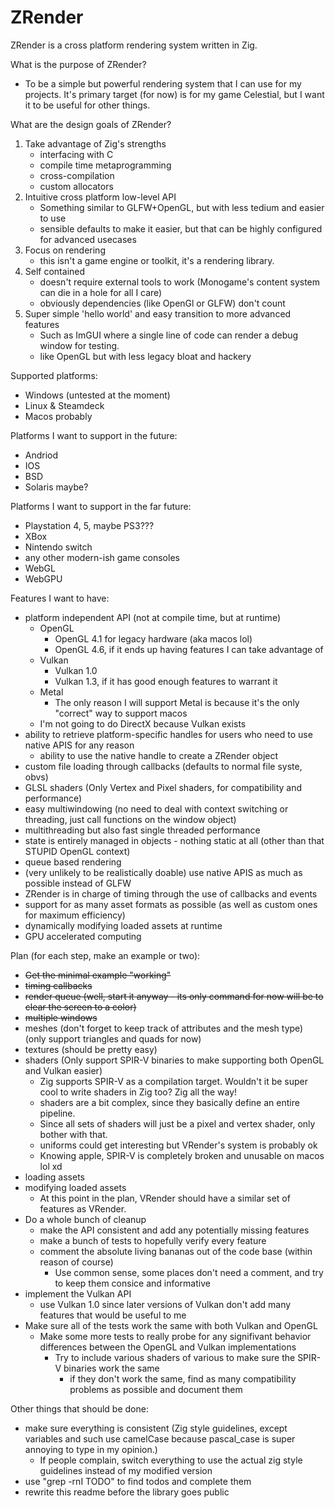# ZRender

ZRender is a cross platform rendering system written in Zig.

What is the purpose of ZRender?
- To be a simple but powerful rendering system that I can use for my projects. It's primary target (for now) is for my game Celestial, but I want it to be useful for other things.

What are the design goals of ZRender?
1. Take advantage of Zig's strengths
    - interfacing with C
    - compile time metaprogramming
    - cross-compilation
    - custom allocators
2. Intuitive cross platform low-level API
    - Something similar to GLFW+OpenGL, but with less tedium and easier to use
    - sensible defaults to make it easier, but that can be highly configured for advanced usecases
3. Focus on rendering
    - this isn't a game engine or toolkit, it's a rendering library.
4. Self contained
    - doesn't require external tools to work (Monogame's content system can die in a hole for all I care)
    - obviously dependencies (like OpenGl or GLFW) don't count
5. Super simple 'hello world' and easy transition to more advanced features
    - Such as ImGUI where a single line of code can render a debug window for testing.
    - like OpenGL but with less legacy bloat and hackery

Supported platforms:
- Windows (untested at the moment)
- Linux & Steamdeck
- Macos probably

Platforms I want to support in the future:
- Andriod
- IOS
- BSD
- Solaris maybe?

Platforms I want to support in the far future:
- Playstation 4, 5, maybe PS3???
- XBox
- Nintendo switch
- any other modern-ish game consoles
- WebGL
- WebGPU

Features I want to have:
- platform independent API (not at compile time, but at runtime)
    - OpenGL
        - OpenGL 4.1 for legacy hardware (aka macos lol)
        - OpenGL 4.6, if it ends up having features I can take advantage of
    - Vulkan
        - Vulkan 1.0
        - Vulkan 1.3, if it has good enough features to warrant it
    - Metal
        - The only reason I will support Metal is because it's the only "correct" way to support macos
    - I'm not going to do DirectX because Vulkan exists
- ability to retrieve platform-specific handles for users who need to use native APIS for any reason
    - ability to use the native handle to create a ZRender object
- custom file loading through callbacks (defaults to normal file syste, obvs)
- GLSL shaders (Only Vertex and Pixel shaders, for compatibility and performance)
- easy multiwindowing (no need to deal with context switching or threading, just call functions on the window object)
- multithreading but also fast single threaded performance
- state is entirely managed in objects - nothing static at all (other than that STUPID OpenGL context)
- queue based rendering
- (very unlikely to be realistically doable) use native APIS as much as possible instead of GLFW
- ZRender is in charge of timing through the use of callbacks and events
- support for as many asset formats as possible (as well as custom ones for maximum efficiency)
- dynamically modifying loaded assets at runtime
- GPU accelerated computing

Plan (for each step, make an example or two):
- ~~Get the minimal example "working"~~
- ~~timing callbacks~~
- ~~render queue (well, start it anyway - its only command for now will be to clear the screen to a color)~~
- ~~multiple windows~~
- meshes (don't forget to keep track of attributes and the mesh type) (only support triangles and quads for now)
- textures (should be pretty easy)
- shaders (Only support SPIR-V binaries to make supporting both OpenGL and Vulkan easier)
    - Zig supports SPIR-V as a compilation target. Wouldn't it be super cool to write shaders in Zig too? Zig all the way!
    - shaders are a bit complex, since they basically define an entire pipeline.
    - Since all sets of shaders will just be a pixel and vertex shader, only bother with that.
    - uniforms could get interesting but VRender's system is probably ok
    - Knowing apple, SPIR-V is completely broken and unusable on macos lol xd
- loading assets
- modifying loaded assets
    - At this point in the plan, VRender should have a similar set of features as VRender.
- Do a whole bunch of cleanup
    - make the API consistent and add any potentially missing features
    - make a bunch of tests to hopefully verify every feature
    - comment the absolute living bananas out of the code base (within reason of course)
        - Use common sense, some places don't need a comment, and try to keep them consice and informative
- implement the Vulkan API
    - use Vulkan 1.0 since later versions of Vulkan don't add many features that would be useful to me
- Make sure all of the tests work the same with both Vulkan and OpenGL
    - Make some more tests to really probe for any signifivant behavior differences between the OpenGL and Vulkan implementations
        - Try to include various shaders of various to make sure the SPIR-V binaries work the same
            - if they don't work the same, find as many compatibility problems as possible and document them

Other things that should be done:
- make sure everything is consistent (Zig style guidelines, except variables and such use camelCase because pascal_case is super annoying to type in my opinion.)
    - If people complain, switch everything to use the actual zig style guidelines instead of my modified version
- use "grep -rnI TODO" to find todos and complete them
- rewrite this readme before the library goes public